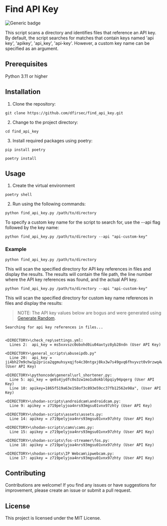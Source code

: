 # Find API Key

![Generic badge](https://img.shields.io/badge/python-3.8-blue.svg)

This script scans a directory and identifies files that reference an API key.  By default, the script searches for matches that contain keys named 'api key', 'apikey', 'api_key', 'api-key'. However, a custom key name can be specified as an argument.

## Prerequisites

Python 3.11 or higher

## Installation

1. Clone the repository:

```text
git clone https://github.com/dfirsec/find_api_key.git
```

2. Change to the project directory:

```text
cd find_api_key
```

3. Install required packages using poetry:

```text
pip install poetry

poetry install
```

## Usage

1. Create the virtual environment

```text
poetry shell
```

2. Run using the following commands:

```text
python find_api_key.py /path/to/directory
```

To specify a custom key name for the script to search for, use the --api flag followed by the key name:

```text
python find_api_key.py /path/to/directory --api "api-custom-key"
```

### Example

```text
python find_api_key.py /path/to/directory
```

This will scan the specified directory for API key references in files and display the results. The results will contain the file path, the line number where the API key references was found, and the actual API key.

```text
python find_api_key.py /path/to/directory --api "api-custom-key"
```

This will scan the specified directory for custom key name references in files and display the results:

> NOTE: The API key values below are bogus and were generated using [Generate Random](https://generate-random.org/).

```text
Searching for api key references in files...


<DIRECTORY>\check_rep\settings.yml:
  Lines 2:  api_key = ms5xxvszc0obohd0iu04axtyz8yb28ndn (User API Key)

<DIRECTORY>\general_scripts\abuseipdb.py"
  Line 20:  api_key = ji4bh27m9chw1p2prica2qgmuhsyxqjfo4c30ntgxj0kx3w7s49gvq6fhvyvzt0v9rzwq4w17i61phnz (User API Key)

<DIRECTORY>\pythoncode\general\url_shortener.py:
  Line 5: api_key = qe8s4jydfc0o3zw1mo1u8okbl6pqiy94pqerg (User API Key)
  Line 10: apikey=1865f519a63e158of3c893e59cc37fb12562e98a", (User API Key)

<DIRECTORY>\shodan-scripts\androidcam\androidcam.py:
  Line 9: apikey = z719pelyjoa4nrs93mgsu01vnx97zhty (User API Key)

<DIRECTORY>\shodan-scripts\assets\assets.py:
  Line 14: apikey = z719pelyjoa4nrs93mgsu01vnx97zhty (User API Key)

<DIRECTORY>\shodan-scripts\cams\cams.py:
  Line 15: apikey = z719pelyjoa4nrs93mgsu01vnx97zhty (User API Key)

<DIRECTORY>\shodan-scripts\fos-streamer\fos.py:
  Line 18: apikey = z719pelyjoa4nrs93mgsu01vnx97zhty (User API Key)

<DIRECTORY>\shodan-scripts\IP Webcam\ipwebcam.py:
  Line 17: apikey = z719pelyjoa4nrs93mgsu01vnx97zhty (User API Key)
```


## Contributing

Contributions are welcome! If you find any issues or have suggestions for improvement, please create an issue or submit a pull request.

## License

This project is licensed under the MIT License.
